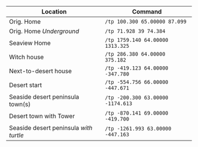 Location | Command
--- | ---
Orig. Home | `/tp 100.300 65.00000 87.099`
Orig. Home *Underground* | `/tp 71.928 39 74.384`
Seaview Home | `/tp 1759.140 64.00000 1313.325`
Witch house | `/tp 286.380 64.00000 375.182`
Next-to-desert house | `/tp -419.123 64.00000 -347.780`
Desert start | `/tp -554.756 66.00000 -447.671`
Seaside desert peninsula town(s) | `/tp -200.300 63.00000 -1174.613`
Desert town with Tower | `/tp -870.141 69.00000 -419.700`
Seaside desert peninsula *with turtle* | `/tp -1261.993 63.00000 -447.163`
